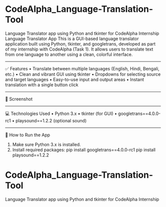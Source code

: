 # CodeAlpha_Language-Translation-Tool
Language Translator app using Python and tkinter for CodeAlpha Internship
 Language Translator App
This is a GUI-based language translator application built using Python, tkinter, and googletrans, developed as part of my internship with CodeAlpha (Task 1).
It allows users to translate text from one language to another using a clean, colorful interface.
________________________________________
✅ Features
•	Translate between multiple languages (English, Hindi, Bengali, etc.)
•	Clean and vibrant GUI using tkinter
•	Dropdowns for selecting source and target languages
•	Easy-to-use input and output areas
•	Instant translation with a single button click
________________________________________
📸 Screenshot

________________________________________
💻 Technologies Used
•	Python 3.x
•	tkinter (for GUI)
•	googletrans==4.0.0-rc1
•	playsound==1.2.2 (optional sound)
________________________________________
🚀 How to Run the App
1.	Make sure Python 3.x is installed.
2.	Install required packages:
pip install googletrans==4.0.0-rc1
pip install playsound==1.2.2
# CodeAlpha_Language-Translation-Tool
Language Translator app using Python and tkinter for CodeAlpha Internship


